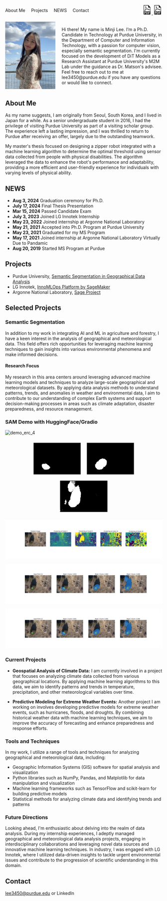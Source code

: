 <div style="display: flex; justify-content: space-between; align-items: center;">
    <nav>
        <a href="#About Me" style="margin-right: 15px; text-decoration: none;">About Me</a>
        <a href="#Projects" style="margin-right: 15px; text-decoration: none;">Projects</a>
        <a href="#NEWS" style="margin-right: 15px; text-decoration: none;">NEWS</a>
        <a href="#Contact" style="text-decoration: none;">Contact</a>
    </nav>
    <div>
        <a href="MinjiLee_CV.pdf" target="_blank">
            <img src="pdf-icon.png" alt="Download CV" title="Download CV" width="30" height="30"/>
        </a>
        <a href="MinjiLee_Resume.pdf" target="_blank">
            <img src="pdf-icon.png" alt="Download Resume" title="Download Resume" width="30" height="30"/>
        </a>
    </div>
</div>

<div style="display: flex; align-items: center; margin-top: 20px;">
    <div style="flex: 1; margin-right: 20px;">
        <img src="profile.jpg" alt="Profile Picture" width="200" height="auto">
    </div>
    <div style="flex: 2;">
        <p>Hi there! My name is Minji Lee. I’m a Ph.D. Candidate in Technology at Purdue University, in the Department of Computer and Information Technology, with a passion for computer vision, especially semantic segmentation. I'm currently focused on the development of DiT Models as a Research Assistant at Purdue University's M2M Lab under the guidance as Dr. Matson's advisee. Feel free to reach out to me at <a href="mailto:lee3450@purdue.edu" style="color: inherit; text-decoration: none;">lee3450@purdue.edu</a> if you have any questions or would like to connect.</p>
    </div>
</div>

## <a id="About Me"></a>About Me

As my name suggests, I am originally from Seoul, South Korea, and I lived in Japan for a while. As a senior undergraduate student in 2016, I had the privilege of visiting Purdue University as part of a visiting scholar group. The experience left a lasting impression, and I was thrilled to return to Purdue after receiving an offer, largely due to the outstanding teamwork.

My master's thesis focused on designing a zipper robot integrated with a machine learning algorithm to determine the optimal threshold using sensor data collected from people with physical disabilities. The algorithm leveraged the data to enhance the robot's performance and adaptability, providing a more efficient and user-friendly experience for individuals with varying levels of physical ability.

## <a id="NEWS"></a>NEWS

- **Aug 3, 2024** Graduation ceremony for Ph.D.
- **July 17, 2024** Final Thesis Presentation
- **Mar 15, 2024** Passed Candidate Exam
- **July 3, 2023** Joined LG Innotek Internship
- **May 23, 2022** Joined internship at Argonne National Laboratory
- **May 21, 2021** Accepted into Ph.D. Program at Purdue University
- **May 23, 2021** Graduated for my MS Program
- **May 17, 2021** Joined internship at Argonne National Laboratory Virtually Due to Pandamic
- **Aug 20, 2019** Started MS Program at Purdue

## <a id="Projects"></a>Projects

- Purdue University, [Semantic Segmentation in Geographical Data Analysis](https://github.com/MINJILEE-PURDUE/erc_tree_semantic_segmentation_in_mlops)
- LG Innotek, [InnoMLOps Platform by SageMaker](https://github.com/MINJILEE-PURDUE/inno-mlops)
- Argonne National Laboratory, [Sage Project](https://github.com/waggle-sensor)

## Selected Projects

### Semantic Segmentation
In addition to my work in integrating AI and ML in agriculture and forestry, I have a keen interest in the analysis of geographical and meteorological data. This field offers rich opportunities for leveraging machine learning techniques to gain insights into various environmental phenomena and make informed decisions.

#### Research Focus

My research in this area centers around leveraging advanced machine learning models and techniques to analyze large-scale geographical and meteorological datasets. By applying data analysis methods to understand patterns, trends, and anomalies in weather and environmental data, I aim to contribute to our understanding of complex Earth systems and support decision-making processes in areas such as climate adaptation, disaster preparedness, and resource management.



### SAM Demo with HuggingFace/Gradio

![demo_erc_4](/src/final_demo.gif)

<div style="display: flex; flex-wrap: wrap; justify-content: center;">
    <img src="/src/mask_12_seg_1.png" alt="demo_erc_2" style="width: 30%; margin: 10px;">
    <img src="/src/mask_12_seg_2.png" alt="demo_erc_3" style="width: 30%; margin: 10px;">
    <img src="/src/mask_12_seg_3.png" alt="demo_erc_4" style="width: 30%; margin: 10px;">
</div>


![demo_erc_1](/src/image_012_clustering.png)

![demo_erc_4](/src/results_old_12.png)

![demo_erc_4](/src/results_updated_12.png)


### Current Projects

- **Geospatial Analysis of Climate Data:** I am currently involved in a project that focuses on analyzing climate data collected from various geographical locations. By applying machine learning algorithms to this data, we aim to identify patterns and trends in temperature, precipitation, and other meteorological variables over time.

- **Predictive Modeling for Extreme Weather Events:** Another project I am working on involves developing predictive models for extreme weather events, such as hurricanes, floods, and droughts. By combining historical weather data with machine learning techniques, we aim to improve the accuracy of forecasting and enhance preparedness and response efforts.

### Tools and Techniques

In my work, I utilize a range of tools and techniques for analyzing geographical and meteorological data, including:

- Geographic Information Systems (GIS) software for spatial analysis and visualization
- Python libraries such as NumPy, Pandas, and Matplotlib for data manipulation and visualization
- Machine learning frameworks such as TensorFlow and scikit-learn for building predictive models
- Statistical methods for analyzing climate data and identifying trends and patterns

### Future Directions

Looking ahead, I'm enthusiastic about delving into the realm of data analysis. During my internship experiences, I adeptly managed geographical and meteorological data analysis projects, engaging in interdisciplinary collaborations and leveraging novel data sources and innovative machine learning techniques. In industry, I was engaged with LG Innotek, where I utilized data-driven insights to tackle urgent environmental issues and contribute to the progression of scientific understanding in this domain.

## <a id="Contact"></a>Contact

<a href="mailto:lee3450@purdue.edu" style="color: inherit; text-decoration: none;">lee3450@purdue.edu</a> or <a href="https://www.linkedin.com/in/minji-lee-purdue/" style="color: inherit; text-decoration: none;">LinkedIn</a>
